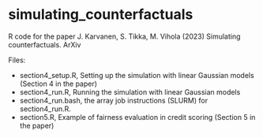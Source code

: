 # simulating_counterfactuals

R code for the paper J. Karvanen, S. Tikka, M. Vihola (2023) Simulating counterfactuals. ArXiv

Files:
- section4_setup.R, Setting up the simulation with linear Gaussian models (Section 4 in the paper)
- section4_run.R, Running the simulation with linear Gaussian models
- section4_run.bash, the array job instructions (SLURM) for section4_run.R.
- section5.R, Example of fairness evaluation in credit scoring (Section 5 in the paper)
